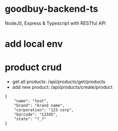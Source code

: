 # goodbuy-backend-ts

NodeJS, Express & Typescript with RESTful API

# add local env

# product crud

- get all products: /api/products/get/products
- add new product: /api/products/create/product

```
{
    "name": "test",
    "brand": "brand name",
    "corporation": "123 corp",
    "barcode": "12345",
    "state": "?_?"
}
```
